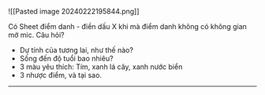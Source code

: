 ![[Pasted image 20240222195844.png]]

Có Sheet điểm danh - điền dấu X khi mà điểm danh không có không gian mở mic.
Câu hỏi?
- Dự tính của tương lai, như thế nào?
- Sống đến độ tuổi bao nhiêu?
- 3 màu yêu thích:
  Tím, xanh lá cây, xanh nước biển
- 3 nhược điểm, và tại sao. 
___

